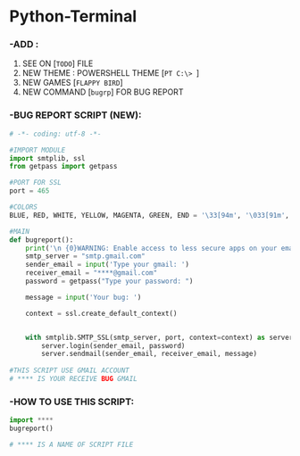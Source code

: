 # Python-Terminal
### -ADD :
1. SEE ON [`TODO`] FILE
2. NEW THEME : POWERSHELL THEME [`PT C:\> `] 
3. NEW GAMES [`FLAPPY BIRD`]
4. NEW COMMAND [`bugrp`] FOR BUG REPORT

### -BUG REPORT SCRIPT (NEW):
```python
# -*- coding: utf-8 -*-

#IMPORT MODULE
import smtplib, ssl
from getpass import getpass

#PORT FOR SSL
port = 465

#COLORS
BLUE, RED, WHITE, YELLOW, MAGENTA, GREEN, END = '\33[94m', '\033[91m', '\33[97m', '\33[93m', '\033[1;35m', '\033[1;32m', '\033[0m'

#MAIN
def bugreport():
	print('\n {0}WARNING: Enable access to less secure apps on your email account.{2} \n {1}https://www.google.com/settings/security/lesssecureapps{2}'.format(RED, GREEN, END))
	smtp_server = "smtp.gmail.com"
	sender_email = input('Type your gmail: ')
	receiver_email = "****@gmail.com"
	password = getpass("Type your password: ")

	message = input('Your bug: ')

	context = ssl.create_default_context()


	with smtplib.SMTP_SSL(smtp_server, port, context=context) as server:
		server.login(sender_email, password)
		server.sendmail(sender_email, receiver_email, message)
		
#THIS SCRIPT USE GMAIL ACCOUNT 
# **** IS YOUR RECEIVE BUG GMAIL
```

### -HOW TO USE THIS SCRIPT: 
```python
import ****
bugreport()

# **** IS A NAME OF SCRIPT FILE
```
